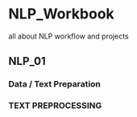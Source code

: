 # NLP_Workbook
all about NLP workflow and projects


## NLP_01
  ### Data / Text Preparation 
   ### TEXT PREPROCESSING
 
